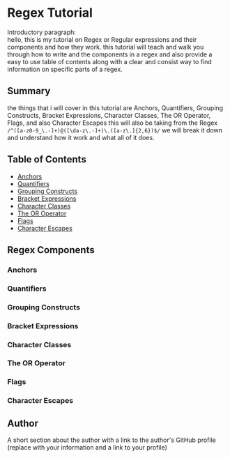 # Regex Tutorial

Introductory paragraph: \
hello, this is my tutorial on Regex or Regular expressions and their components and how they work. this tutorial will teach and walk you through how to write and the components in a regex and also provide a easy to use table of contents along with a clear and consist way to find information on specific parts of a regex. 

## Summary

the things that i will cover in this tutorial are Anchors, Quantifiers, Grouping Constructs, Bracket Expressions, Character Classes, The OR Operator, Flags, and also Character Escapes
this will also be taking from the Regex `/^([a-z0-9_\.-]+)@([\da-z\.-]+)\.([a-z\.]{2,6})$/` we will break it down and understand how it work and what all of it does.

## Table of Contents

- [Anchors](#anchors)
- [Quantifiers](#quantifiers)
- [Grouping Constructs](#grouping-constructs)
- [Bracket Expressions](#bracket-expressions)
- [Character Classes](#character-classes)
- [The OR Operator](#the-or-operator)
- [Flags](#flags)
- [Character Escapes](#character-escapes)

## Regex Components

### Anchors

### Quantifiers

### Grouping Constructs

### Bracket Expressions

### Character Classes

### The OR Operator

### Flags

### Character Escapes

## Author

A short section about the author with a link to the author's GitHub profile (replace with your information and a link to your profile)
